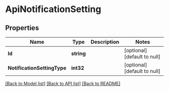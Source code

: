 # ApiNotificationSetting

## Properties
Name | Type | Description | Notes
------------ | ------------- | ------------- | -------------
**Id** | **string** |  | [optional] [default to null]
**NotificationSettingType** | **int32** |  | [optional] [default to null]

[[Back to Model list]](../README.md#documentation-for-models) [[Back to API list]](../README.md#documentation-for-api-endpoints) [[Back to README]](../README.md)


